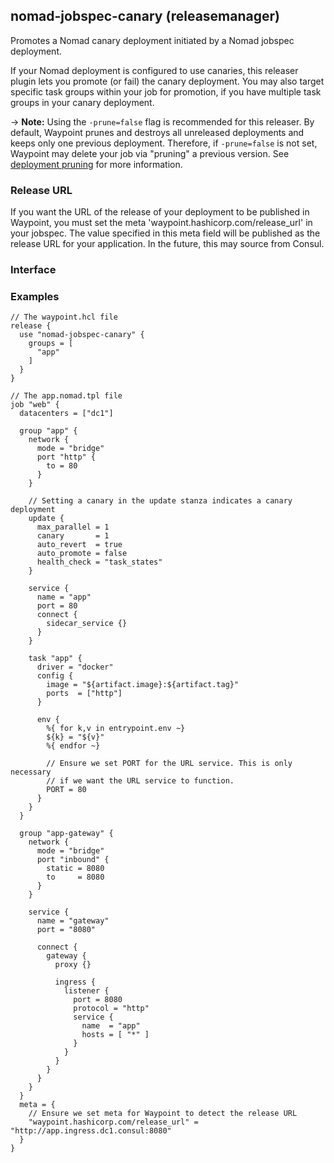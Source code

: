 <!-- This file was generated via `make gen/integrations-hcl` -->
## nomad-jobspec-canary (releasemanager)

Promotes a Nomad canary deployment initiated by a Nomad jobspec deployment.

If your Nomad deployment is configured to use canaries, this releaser plugin lets
you promote (or fail) the canary deployment. You may also target specific task
groups within your job for promotion, if you have multiple task groups in your canary
deployment.

-> **Note:** Using the `-prune=false` flag is recommended for this releaser. By default,
Waypoint prunes and destroys all unreleased deployments and keeps only one previous
deployment. Therefore, if `-prune=false` is not set, Waypoint may delete
your job via "pruning" a previous version. See [deployment pruning](/waypoint/docs/lifecycle/release#deployment-pruning)
for more information.

### Release URL

If you want the URL of the release of your deployment to be published in Waypoint,
you must set the meta 'waypoint.hashicorp.com/release_url' in your jobspec. The
value specified in this meta field will be published as the release URL for your
application. In the future, this may source from Consul.

### Interface

### Examples

```hcl
// The waypoint.hcl file
release {
  use "nomad-jobspec-canary" {
    groups = [
      "app"
    ]
  }
}

// The app.nomad.tpl file
job "web" {
  datacenters = ["dc1"]

  group "app" {
    network {
      mode = "bridge"
      port "http" {
        to = 80
      }
    }

    // Setting a canary in the update stanza indicates a canary deployment
    update {
      max_parallel = 1
      canary       = 1
      auto_revert  = true
      auto_promote = false
      health_check = "task_states"
    }

    service {
      name = "app"
      port = 80
      connect {
        sidecar_service {}
      }
    }

    task "app" {
      driver = "docker"
      config {
        image = "${artifact.image}:${artifact.tag}"
        ports  = ["http"]
      }

      env {
        %{ for k,v in entrypoint.env ~}
        ${k} = "${v}"
        %{ endfor ~}

        // Ensure we set PORT for the URL service. This is only necessary
        // if we want the URL service to function.
        PORT = 80
      }
    }
  }

  group "app-gateway" {
    network {
      mode = "bridge"
      port "inbound" {
        static = 8080
        to     = 8080
      }
    }

    service {
      name = "gateway"
      port = "8080"

      connect {
        gateway {
          proxy {}

          ingress {
            listener {
              port = 8080
              protocol = "http"
              service {
                name  = "app"
                hosts = [ "*" ]
              }
            }
          }
        }
      }
    }
  }
  meta = {
    // Ensure we set meta for Waypoint to detect the release URL
    "waypoint.hashicorp.com/release_url" = "http://app.ingress.dc1.consul:8080"
  }
}
```

